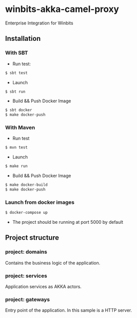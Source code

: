 # winbits-akka-camel-proxy
Enterprise Integration for Winbits

## Installation

### With SBT

- Run test:
```sh
$ sbt test
```

- Launch
```sh
$ sbt run
```

- Build && Push Docker Image
```sh
$ sbt docker
$ make docker-push
```

### With Maven

- Run test
```sh
$ mvn test
```

- Launch
```sh
$ make run
```

- Build && Push Docker Image
```sh
$ make docker-build
$ make docker-push
```

### Launch from docker images
```sh
$ docker-compose up
```

- The project should be running at port 5000 by default

## Project structure

### project: domains

Contains the business logic of the application.

### project: services

Application services as AKKA actors.

### project: gateways

Entry point of the application. In this sample is a HTTP server.
